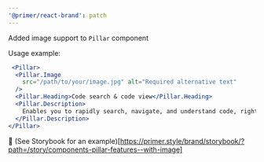 ```yaml
---
'@primer/react-brand': patch
---
```


Added image support to `Pillar` component

Usage example:

```jsx
 <Pillar>
  <Pillar.Image
    src="/path/to/your/image.jpg" alt="Required alternative text" 
  />
  <Pillar.Heading>Code search & code view</Pillar.Heading>
  <Pillar.Description>
    Enables you to rapidly search, navigate, and understand code, right from GitHub.com.
  </Pillar.Description>
</Pillar>
```

🔗 (See Storybook for an example)[https://primer.style/brand/storybook/?path=/story/components-pillar-features--with-image]
